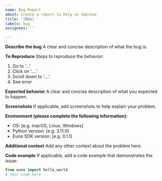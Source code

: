 ```yaml
---
name: Bug Report
about: Create a report to help us improve
title: '[BUG] '
labels: bug
assignees: ''

---
```


**Describe the bug**
A clear and concise description of what the bug is.

**To Reproduce**
Steps to reproduce the behavior:
1. Go to '...'
2. Click on '....'
3. Scroll down to '....'
4. See error

**Expected behavior**
A clear and concise description of what you expected to happen.

**Screenshots**
If applicable, add screenshots to help explain your problem.

**Environment (please complete the following information):**
 - OS: [e.g. macOS, Linux, Windows]
 - Python version: [e.g. 3.11.0]
 - Euno SDK version: [e.g. 0.1.1]

**Additional context**
Add any other context about the problem here.

**Code example**
If applicable, add a code example that demonstrates the issue:

```python
from euno import hello_world
# Your code here
```
